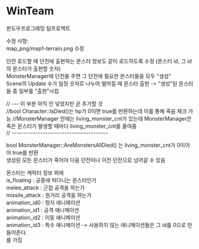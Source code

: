 # WinTeam
윈도우프로그래밍 팀프로젝트

수정 사항:  
map_png/map1-terrain.png 수정  

던전 로드할 때 던전에 출현하는 몬스터 정보도 같이 로드하도록 수정 (몬스터 id, 그 id의 몬스터가 출현할 숫자)  
MonsterManager에 던전을 주면 그 던전에 필요한 몬스터들을 모두 "생성"  
Scene의 Update 수가 일정 숫자로 나누어 떨어질 때 몬스터 출현 -> "생성"된 몬스터들 중 일부를 "출현"시킴  

// --- 이 부분 아직 안 넣었지만 곧 추가할 것  
//bool Character::IsDied()는 hp가 0이면 true를 반환하는데 이를 통해 죽음 체크 가능 
//MonsterManager 안에는 living_monster_cnt가 있는데 MonsterManager은 죽은 몬스터가 발생할 때마다 living_monster_cnt를 줄여줌  
// ----------------------------------------

bool MonsterManager::AreMonstersAllDied() 는 living_monster_cnt가 0이어야 true를 반환  
생성된 모든 몬스터가 죽어야 다음 던전이나 이전 던전으로 넘어갈 수 있음  
  
몬스터는 캐릭터 정보 외에  
is_floating : 공중에 떠다니는 몬스터인가  
melee_attack : 근접 공격을 하는가  
missile_attack : 원거리 공격을 하는가  
animation_id0 : 정지 애니메이션  
animation_id1 : 공격 애니메이션  
animation_id2 : 이동 애니메이션  
animation_id3 : 특수 애니메이션 -> 사용하지 않는 애니메이션들은 그 id를 0으로 만들어준다.  
를 가짐  
